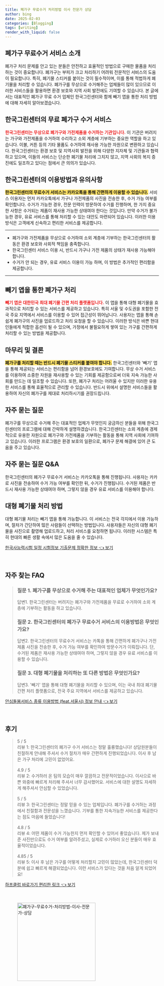 ```yaml
---
title: 폐가구 무료수거 처리방법 이사 전문가 상담
author: bing
date: 2025-02-03
categories: [Blogging]
tags: [writing]
render_with_liquid: false
---
```



<h2 id='폐가구 무료수거 서비스 소개'>폐가구 무료수거 서비스 소개</h2>

<p>폐가구 처리 문제를 안고 있는 분들은 안전하고 효율적인 방법으로 구매한 물품을 처리하는 것이 중요합니다. 폐가구는 부피가 크고 처리하기 어려워 전문적인 서비스의 도움이 필요합니다. 특히, 폐기물 스티커를 붙이는 것이 필수적이며, 이를 통해 적법하게 폐기물을 처리할 수 있습니다. 폐가구를 무상으로 수거해주는 업체들이 많이 있으므로 이러한 서비스들을 활용하면 환경 보호와 지역 사회 발전에도 기여할 수 있습니다. 본 글에서는 대표적인 폐가구 무료 수거 업체인 한국그린센터와 함께 빼기 앱을 통한 처리 방법에 대해 자세히 알아보겠습니다.</p>

<h2 id='한국그린센터의 무료 폐가구 수거 서비스'>한국그린센터의 무료 폐가구 수거 서비스</h2>

<p><b><span style="color: #ee2323;">한국그린센터는 무상으로 폐가구와 가전제품을 수거하는 기관입니다.</span></b> 이 기관은 버려지는 가구와 가전제품을 수거하여 수리하고 소외 계층에 기부하는 중요한 역할을 하고 있습니다. 이불, 커튼 등의 기타 물품도 수거하여 재사용 가능한 자원으로 변환하고 있습니다. 한국그린센터는 환경 보호 및 지역사회 발전을 위해 다양한 지자체 및 기관들과 협력하고 있으며, 이들의 서비스는 단순한 폐기물 처리에 그치지 않고, 지역 사회의 복지 증진에도 일조하고 있다는 점에서 큰 의의가 있습니다.</p>

<h2 id='한국그린센터의 이용방법과 유의사항'>한국그린센터의 이용방법과 유의사항</h2>

<p><b><span style="background-color: #ffe066;">한국그린센터의 무료수거 서비스는 카카오톡을 통해 간편하게 이용할 수 있습니다.</span></b> 서비스 이용자는 먼저 카카오톡에서 가구나 가전제품의 사진을 전송한 후, 수거 가능 여부를 확인합니다. 수거가 가능한 경우, 전문 인력이 방문하여 수거를 진행하며, 한 가지 중요한 사항은 수거되는 제품이 재사용 가능한 상태여야 한다는 것입니다. 만약 수거가 불가능한 경우, 유료 서비스를 통해 처리할 수 있는 대안도 마련되어 있습니다. 이러한 이용 방식은 고객에게 신속하고 편리한 서비스를 제공합니다.</p>

<hr />

<ul>
    <li>폐가구와 가전제품을 무상으로 수거하여 소외 계층에 기부하는 한국그린센터의 활동은 환경 보호와 사회적 책임을 충족합니다.</li>
    <li>한국그린센터 서비스 이용 시, 반드시 가구나 가전 제품의 상태가 재사용 가능해야 합니다.</li>
    <li>수거가 안 되는 경우, 유료 서비스 이용이 가능 하며, 이 방법은 추가적인 편리함을 제공합니다.</li>
</ul>

<hr />

<h2 id='빼기 앱을 통한 폐가구 처리'>빼기 앱을 통한 폐가구 처리</h2>

<p><b><span style="color: #ee2323;">빼기 앱은 대한민국 최대 폐기물 간편 처리 플랫폼입니다.</span></b> 이 앱을 통해 대형 폐기물을 효과적으로 처리할 수 있는 서비스를 제공하고 있습니다. 특히 서울 및 수도권을 포함한 전국 주요 지역에서 서비스를 이용할 수 있어 접근성이 뛰어납니다. 사용자는 앱을 통해 손쉽게 폐가구의 사진을 업로드하고 처리 요청을 할 수 있습니다. 이러한 방식은 바쁜 현대인들에게 적합한 옵션이 될 수 있으며, 가정에서 불필요하게 쌓여 있는 가구를 간편하게 처리할 수 있는 방법을 제공합니다.</p>

<h2 id='마무리 및 결론'>마무리 및 결론</h2>

<p><b><span style="background-color: #ffe066;">폐가구를 처리할 때는 반드시 폐기물 스티커를 붙여야 합니다.</span></b> 한국그린센터와 '빼기' 앱을 통해 제공되는 서비스는 편리함을 넘어 환경보호에도 기여합니다. 무상 수거 서비스를 이용하여 소중한 자원을 재사용할 수 있는 기회를 제공함으로써 더욱 지속 가능한 사회를 만드는 데 일조할 수 있습니다. 또한, 폐가구 처리는 어려울 수 있지만 이러한 유용한 서비스를 통해 효율적으로 관리할 수 있습니다. 반드시 위에서 설명한 서비스들을 활용하여 자신의 폐가구를 제대로 처리하시기를 권장드립니다.</p>

<h2 id='자주 묻는 질문'>자주 묻는 질문</h2>

<p>폐가구를 무상으로 수거해 주는 대표적인 업체가 무엇인지 궁금하신 분들을 위해 한국그린센터의 프로그램에 대해 간략하게 설명하겠습니다. 한국그린센터는 소외 계층에 경제적으로 유용한 자원으로 폐가구와 가전제품을 기부하는 활동을 통해 지역 사회에 기여하고 있습니다. 이러한 프로그램은 환경 보호의 일환으로, 폐가구 문제 해결에 있어 큰 도움을 주고 있습니다.</p>

<h2 id='자주 묻는 질문 Q&A'>자주 묻는 질문 Q&A</h2>

<p>한국그린센터의 폐가구 무료수거 서비스는 카카오톡을 통해 진행됩니다. 사용자는 카카로 사진을 전송하여 수거 가능 여부를 확인한 뒤, 수거가 진행됩니다. 수거된 제품은 반드시 재사용 가능한 상태여야 하며, 그렇지 않을 경우 유료 서비스를 이용해야 합니다.</p>

<h2 id='대형 폐기물 처리 방법'>대형 폐기물 처리 방법</h2>

<p>대형 폐기물 처리는 빼기 앱을 통해 가능합니다. 이 서비스는 전국 각지에서 이용 가능하며, 절차가 간단하여 많은 사람들이 선택하는 방법입니다. 사용자들은 자신의 대형 폐기물을 사진으로 촬영해 업로드하고, 처리 서비스를 요청하면 됩니다. 이러한 시스템은 특히 현대의 빠른 생활 속에서 많은 도움을 줄 수 있습니다.</p>


<p><a class="click-button" title="한국사능력시험 일정 시험정보 기출문제 정확한 정보" href="https://greenforu.github.io/posts/%ED%95%9C%EA%B5%AD%EC%82%AC%EB%8A%A5%EB%A0%A5%EC%8B%9C%ED%97%98-%EC%9D%BC%EC%A0%95-%EC%8B%9C%ED%97%98%EC%A0%95%EB%B3%B4-%EA%B8%B0%EC%B6%9C%EB%AC%B8%EC%A0%9C-%EC%A0%95%ED%99%95%ED%95%9C-%EC%A0%95%EB%B3%B4/" rel="dofollow">한국사능력시험 일정 시험정보 기출문제 정확한 정보 👈 보기</a></p><br>
<h2 id='자주_찾는_FAQ'>자주 찾는 FAQ</h2>
<div itemscope="" itemtype="https://schema.org/FAQPage"> 
<blockquote> 
<div itemscope="" itemprop="mainEntity" itemtype="https://schema.org/Question"> 
<h3 itemprop="name">질문 1. 폐가구를 무상으로 수거해 주는 대표적인 업체가 무엇인가요?</h3> 
<div itemscope="" itemprop="acceptedAnswer" itemtype="https://schema.org/Answer"> 
<span itemprop="text"> 
<p>답변1. 한국그린센터는 버려지는 폐가구와 가전제품을 무료로 수거하여 소외 계층에 기부하는 활동을 하고 있습니다.</p> 
</span> 
</div> 
</div> 

<div itemscope="" itemprop="mainEntity" itemtype="https://schema.org/Question"> 
<h3 itemprop="name">질문 2. 한국그린센터의 폐가구 무료수거 서비스의 이용방법은 무엇인가요?</h3> 
<div itemscope="" itemprop="acceptedAnswer" itemtype="https://schema.org/Answer"> 
<span itemprop="text"> 
<p>답변2. 한국그린센터의 무료수거 서비스는 카톡을 통해 간편하게 폐가구나 가전 제품 사진을 전송한 후, 수거 가능 여부를 확인하여 방문수거가 이뤄집니다. 단, 수거된 제품은 재사용 가능한 상태여야 하며, 그렇지 않을 경우 유료 서비스를 이용할 수 있습니다.</p> 
</span> 
</div> 
</div> 

<div itemscope="" itemprop="mainEntity" itemtype="https://schema.org/Question"> 
<h3 itemprop="name">질문 3. 대형 폐기물을 처리하는 또 다른 방법은 무엇인가요?</h3> 
<div itemscope="" itemprop="acceptedAnswer" itemtype="https://schema.org/Answer"> 
<span itemprop="text"> 
<p>답변3. '빼기' 앱을 통해 대형 폐기물을 처리할 수 있으며, 이는 국내 최대 폐기물 간편 처리 플랫폼으로, 전국 주요 지역에서 서비스를 제공하고 있습니다.</p> 
</span> 
</div> 
</div> 
</blockquote> 
</div>
<p><a class="click-button" title="안심돌봄서비스 종류 이용방법 (feat.서울시) 정보 안내" href="https://greenforu.github.io/posts/%EC%95%88%EC%8B%AC%EB%8F%8C%EB%B4%84%EC%84%9C%EB%B9%84%EC%8A%A4-%EC%A2%85%EB%A5%98-%EC%9D%B4%EC%9A%A9%EB%B0%A9%EB%B2%95-(feat.%EC%84%9C%EC%9A%B8%EC%8B%9C)-%EC%A0%95%EB%B3%B4-%EC%95%88%EB%82%B4/" rel="dofollow">안심돌봄서비스 종류 이용방법 (feat.서울시) 정보 안내 👈 보기</a></p><br>
<h2 id='후기'>후기</h2>
<div itemscope itemtype="https://schema.org/Product">
  <blockquote>
  <div itemprop="review" itemscope itemtype="https://schema.org/Review">
      <div itemprop="reviewRating" itemscope itemtype="https://schema.org/Rating"> <span itemprop="ratingValue">5</span> / <span itemprop="bestRating">5</span> </div>
      <span itemprop="reviewBody">리뷰 1: 한국그린센터의 폐가구 수거 서비스는 정말 훌륭했습니다! 상담원분들이 친절하게 안내해 주셔서 수거 절차가 매우 간편하게 진행되었습니다. 이사 후 남은 가구 처리에 고민이 없었어요.</span>
  </div>
  <br>
  <div itemprop="review" itemscope itemtype="https://schema.org/Review">
      <div itemprop="reviewRating" itemscope itemtype="https://schema.org/Rating"> <span itemprop="ratingValue">4.9</span> / <span itemprop="bestRating">5</span> </div>
      <span itemprop="reviewBody">리뷰 2: 수거하러 온 팀의 모습이 매우 깔끔하고 전문적이었습니다. 이사으로 바쁜 와중에 빠르게 처리해 주셔서 너무 감사했어요. 서비스에 대한 설명도 자세하게 해주셔서 안심할 수 있었습니다.</span>
  </div>
  <br>
  <div itemprop="review" itemscope itemtype="https://schema.org/Review">
      <div itemprop="reviewRating" itemscope itemtype="https://schema.org/Rating"> <span itemprop="ratingValue">5</span> / <span itemprop="bestRating">5</span> </div>
      <span itemprop="reviewBody">리뷰 3: 한국그린센터는 정말 믿을 수 있는 업체입니다. 폐가구를 수거하는 과정에서 친절함과 전문성을 느꼈습니다. 기부를 통한 지속가능한 서비스를 제공한다는 점도 마음에 들었습니다!</span>
  </div>
  <br>
  <div itemprop="review" itemscope itemtype="https://schema.org/Review">
      <div itemprop="reviewRating" itemscope itemtype="https://schema.org/Rating"> <span itemprop="ratingValue">4.8</span> / <span itemprop="bestRating">5</span> </div>
      <span itemprop="reviewBody">리뷰 4: 어떤 제품이 수거 가능한지 먼저 확인할 수 있어서 좋았습니다. 제가 보내준 사진만으로도 수거 여부를 알려주셨고, 실제로 수거하러 오신 분들이 매우 효율적이었습니다.</span>
  </div>
  <br>
  <div itemprop="review" itemscope itemtype="https://schema.org/Review">
      <div itemprop="reviewRating" itemscope itemtype="https://schema.org/Rating"> <span itemprop="ratingValue">4.85</span> / <span itemprop="bestRating">5</span> </div>
      <span itemprop="reviewBody">리뷰 5: 이사 후 남은 가구를 어떻게 처리할지 고민이 많았는데, 한국그린센터 덕분에 쉽고 빠르게 해결되었습니다. 이런 서비스가 있다는 것을 처음 알게 되었어요!</span>
  </div>
  </blockquote>
</div>
<p><a class="click-button" title="하프클럽 바로가기 편리한 링크" href="https://greenforu.github.io/posts/%ED%95%98%ED%94%84%ED%81%B4%EB%9F%BD-%EB%B0%94%EB%A1%9C%EA%B0%80%EA%B8%B0-%ED%8E%B8%EB%A6%AC%ED%95%9C-%EB%A7%81%ED%81%AC/" rel="dofollow">하프클럽 바로가기 편리한 링크 👈 보기</a></p><br>
<figure class="image"><img src="https://greenforu.github.io/assets/img/thumbnail/폐가구-무료수거-처리방법-이사-전문가-상담.webp" alt="폐가구-무료수거-처리방법-이사-전문가-상담" width="256" height="256"></figure>